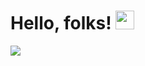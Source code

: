  # Hello, folks! <img src="https://raw.githubusercontent.com/MartinHeinz/MartinHeinz/master/wave.gif" width="30px">





















<img align="center" src="https://github-readme-stats.vercel.app/api/<top-langs>/?username=<USERNAME>&theme=<THEME_NAME>" />
